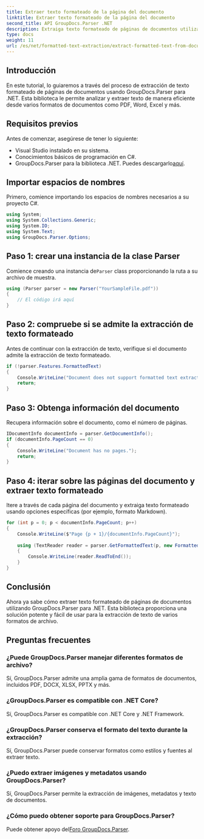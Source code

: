 ```yaml
---
title: Extraer texto formateado de la página del documento
linktitle: Extraer texto formateado de la página del documento
second_title: API GroupDocs.Parser .NET
description: Extraiga texto formateado de páginas de documentos utilizando GroupDocs.Parser para .NET. Solución de extracción de texto eficiente y confiable.
type: docs
weight: 11
url: /es/net/formatted-text-extraction/extract-formatted-text-from-document-page/
---
```

## Introducción
En este tutorial, lo guiaremos a través del proceso de extracción de texto formateado de páginas de documentos usando GroupDocs.Parser para .NET. Esta biblioteca le permite analizar y extraer texto de manera eficiente desde varios formatos de documentos como PDF, Word, Excel y más.
## Requisitos previos
Antes de comenzar, asegúrese de tener lo siguiente:
- Visual Studio instalado en su sistema.
- Conocimientos básicos de programación en C#.
-  GroupDocs.Parser para la biblioteca .NET. Puedes descargarlo[aquí](https://releases.groupdocs.com/parser/net/).

## Importar espacios de nombres
Primero, comience importando los espacios de nombres necesarios a su proyecto C#.
```csharp
using System;
using System.Collections.Generic;
using System.IO;
using System.Text;
using GroupDocs.Parser.Options;
```
## Paso 1: crear una instancia de la clase Parser
 Comience creando una instancia de`Parser` class proporcionando la ruta a su archivo de muestra.
```csharp
using (Parser parser = new Parser("YourSampleFile.pdf"))
{
    // El código irá aquí
}
```
## Paso 2: compruebe si se admite la extracción de texto formateado
Antes de continuar con la extracción de texto, verifique si el documento admite la extracción de texto formateado.
```csharp
if (!parser.Features.FormattedText)
{
    Console.WriteLine("Document does not support formatted text extraction.");
    return;
}
```
## Paso 3: Obtenga información del documento
Recupera información sobre el documento, como el número de páginas.
```csharp
IDocumentInfo documentInfo = parser.GetDocumentInfo();
if (documentInfo.PageCount == 0)
{
    Console.WriteLine("Document has no pages.");
    return;
}
```
## Paso 4: iterar sobre las páginas del documento y extraer texto formateado
Itere a través de cada página del documento y extraiga texto formateado usando opciones específicas (por ejemplo, formato Markdown).
```csharp
for (int p = 0; p < documentInfo.PageCount; p++)
{
    Console.WriteLine($"Page {p + 1}/{documentInfo.PageCount}");
    
    using (TextReader reader = parser.GetFormattedText(p, new FormattedTextOptions(FormattedTextMode.Markdown)))
    {
        Console.WriteLine(reader.ReadToEnd());
    }
}
```

## Conclusión
Ahora ya sabe cómo extraer texto formateado de páginas de documentos utilizando GroupDocs.Parser para .NET. Esta biblioteca proporciona una solución potente y fácil de usar para la extracción de texto de varios formatos de archivo.

## Preguntas frecuentes
### ¿Puede GroupDocs.Parser manejar diferentes formatos de archivo?
Sí, GroupDocs.Parser admite una amplia gama de formatos de documentos, incluidos PDF, DOCX, XLSX, PPTX y más.
### ¿GroupDocs.Parser es compatible con .NET Core?
Sí, GroupDocs.Parser es compatible con .NET Core y .NET Framework.
### ¿GroupDocs.Parser conserva el formato del texto durante la extracción?
Sí, GroupDocs.Parser puede conservar formatos como estilos y fuentes al extraer texto.
### ¿Puedo extraer imágenes y metadatos usando GroupDocs.Parser?
Sí, GroupDocs.Parser permite la extracción de imágenes, metadatos y texto de documentos.
### ¿Cómo puedo obtener soporte para GroupDocs.Parser?
 Puede obtener apoyo del[Foro GroupDocs.Parser](https://forum.groupdocs.com/c/parser/17).